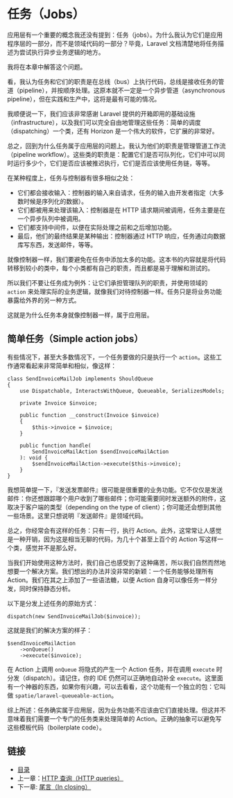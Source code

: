 # 任务（Jobs）

应用层有一个重要的概念我还没有提到：任务（jobs）。为什么我认为它们是应用程序层的一部分，而不是领域代码的一部分？毕竟，Laravel 文档清楚地将任务描述为尝试执行异步业务逻辑的地方。

我将在本章中解答这个问题。

看，我认为任务和它们的职责是在总线（bus）上执行代码，总线是接收任务的管道（pipeline），并按顺序处理。这原本就不一定是一个异步管道（asynchronous pipeline），但在实践和生产中，这将是最有可能的情况。

我顺便说一下，我们应该非常感谢 Laravel 提供的开箱即用的基础设施（infrastructure），以及我们可以完全自由地管理这些任务：简单的调度（dispatching）一个类，还有 Horizon 是一个伟大的软件，它扩展的非常好。

总之，回到为什么任务属于应用层的问题上。我认为他们的职责是管理管道工作流（pipeline workflow）。这些类的职责是：配置它们是否可队列化，它们中可以同时运行多少个，它们是否应该被推迟执行，它们是否应该使用任务链，等等。

在某种程度上，任务与控制器有很多相似之处：

- 它们都会接收输入：控制器的输入来自请求，任务的输入由开发者指定（大多数时候是序列化的数据）。
- 它们都被用来处理该输入：控制器是在 HTTP 请求期间被调用，任务主要是在一个异步队列中被调用。
- 它们都支持中间件，以便在实际处理之前和之后增加功能。
- 最后，他们的最终结果是某种输出：控制器通过 HTTP 响应，任务通过向数据库写东西，发送邮件，等等。

就像控制器一样，我们要避免在任务中添加太多的功能。这本书的内容就是将代码转移到较小的类中，每个小类都有自己的职责，而且都是易于理解和测试的。

所以我们不要让任务成为例外：让它们承担管理队列的职责，并使用领域的 `action` 来处理实际的业务逻辑，就像我们对待控制器一样。任务只是将业务功能暴露给外界的另一种方式。

这就是为什么任务本身就像控制器一样，属于应用层。

## 简单任务（Simple action jobs）

有些情况下，甚至大多数情况下，一个任务要做的只是执行一个 `action`。这些工作通常看起来非常简单和相似，像这样：

```
class SendInvoiceMailJob implements ShouldQueue
{
    use Dispatchable, InteractsWithQueue, Queueable, SerializesModels;

    private Invoice $invoice;

    public function __construct(Invoice $invoice)
    {
        $this->invoice = $invoice;
    }

    public function handle(
        SendInvoiceMailAction $sendInvoiceMailAction
    ): void {
        $sendInvoiceMailAction->execute($this->invoice);
    }
}
```

我想简单提一下，『发送发票邮件』很可能是很重要的业务功能。它不仅仅是发送邮件：你还想跟踪哪个用户收到了哪些邮件；你可能需要同时发送额外的附件，这取决于客户端的类型（depending on the type of client）；你可能还会想到其他一些场景。这里只想说明『发送邮件』是领域代码。

总之，你经常会有这样的任务：只有一行，执行 Action。此外，这常常让人感觉是一种开销，因为这是相当无聊的代码，为几十个甚至上百个的 Action 写这样一个类，感觉并不是那么好。

当我们开始使用这种方法时，我们自己也感受到了这种痛苦，所以我们自然而然地想要一个解决方案。我们想出的办法并没非常的新颖：一个任务能够处理所有 Action。我们在其之上添加了一些语法糖，以便 Action 自身可以像任务一样分发，同时保持静态分析。

以下是分发上述任务的原始方式：

```
dispatch(new SendInvoiceMailJob($invoice));
```

这就是我们的解决方案的样子：

```
$sendInvoiceMailAction
    ->onQueue()
    ->execute($invoice);
```

在 Action 上调用 `onQueue` 将隐式的产生一个 Action 任务，并在调用 `execute` 时分发（dispatch）。请记住，你的 IDE 仍然可以正确地自动补全 `execute`。这里面有一个神器的东西，如果你有兴趣，可以去看看，这个功能有一个独立的包：它叫做 `spatie/laravel-queueable-action`。

综上所述：任务确实属于应用层，因为业务功能不应该由它们直接处理。但这并不意味着我们需要一个专门的任务类来处理简单的 Action。正确的抽象可以避免写这些模板代码（boilerplate code）。

## 链接

- [目录](../README.md)
- 上一章：[HTTP 查询（HTTP queries）](0x11.md)
- 下一章: [尾言（In closing）](in-closing.md)
